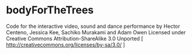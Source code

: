 bodyForTheTrees
===============

Code for the interactive video, sound and dance performance by Hector Centeno, Jessica Kee, Sachiko Murakami and Adam Owen
Licensed under Creative Commons Attribution-ShareAlike 3.0 Unported [ http://creativecommons.org/licenses/by-sa/3.0/ ]
